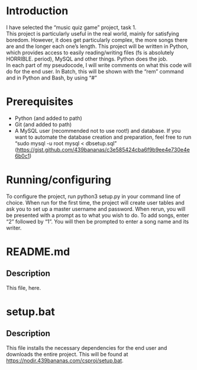 # Introduction
I have selected the “music quiz game” project, task 1.\
This project is particularly useful in the real world, mainly for satisfying boredom. However, it does get particularly complex, the more songs there are and the longer each one’s length. This project will be written in Python, which provides access to easily reading/writing files (fs is absolutely HORRIBLE. period), MySQL and other things. Python does the job.\
In each part of my pseudocode, I will write comments on what this code will do for the end user. In Batch, this will be shown with the “rem” command and in Python and Bash, by using “#”

# Prerequisites
* Python (and added to path)
* Git (and added to path)
* A MySQL user (recommended not to use root!) and database. If you want to automate the database creation and preparation, feel free to run “sudo mysql -u root mysql < dbsetup.sql” (https://gist.github.com/439bananas/c3e585424cba6f9b9ee4e730e4e6b0c1)

# Running/configuring
To configure the project, run python3 setup.py in your command line of choice. When run for the first time, the project will create user tables and ask you to set up a master username and password. When rerun, you will be presented with a prompt as to what you wish to do. To add songs, enter “2” followed by “1”. You will then be prompted to enter a song name and its writer.

# README.md
## Description
This file, here.

# setup.bat
## Description
This file installs the necessary dependencies for the end user and downloads the entire project. This will be found at https://nodir.439bananas.com/csproj/setup.bat.

